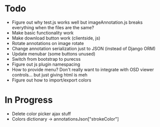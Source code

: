 # Todo
- Figure out why test.js works well but imageAnnotation.js breaks everything when the files are the same?
- Make basic functionality work
- Make download button work (clientside, js)
- Rotate annotations on image rotate
- Change annotation serialization just to JSON (instead of Django ORM)
- Update menubar (some buttons unused)
- Switch from bootstrap to purecss
- Figure out js plugin namespacing
- How to provide menu? Don't really want to integrate with OSD viewer controls... but just giving html is meh
- Figure out how to import/export colors

# In Progress
- Delete color picker ajax stuff
- Colors dictionary -> annotationsJson["strokeColor"]
